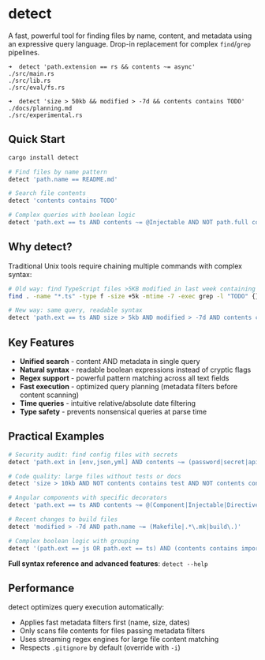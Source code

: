 # detect

A fast, powerful tool for finding files by name, content, and metadata using an expressive query language. Drop-in replacement for complex `find`/`grep` pipelines.

```shell
➜  detect 'path.extension == rs && contents ~= async'
./src/main.rs
./src/lib.rs
./src/eval/fs.rs

➜  detect 'size > 50kb && modified > -7d && contents contains TODO'
./docs/planning.md
./src/experimental.rs
```

## Quick Start

```bash
cargo install detect

# Find files by name pattern
detect 'path.name == README.md'

# Search file contents
detect 'contents contains TODO'

# Complex queries with boolean logic
detect 'path.ext == ts AND contents ~= @Injectable AND NOT path.full contains test'
```

## Why detect?

Traditional Unix tools require chaining multiple commands with complex syntax:

```bash
# Old way: find TypeScript files >5KB modified in last week containing TODO
find . -name "*.ts" -type f -size +5k -mtime -7 -exec grep -l "TODO" {} \;

# New way: same query, readable syntax
detect 'path.ext == ts AND size > 5kb AND modified > -7d AND contents contains TODO'
```

## Key Features

- **Unified search** - content AND metadata in single query
- **Natural syntax** - readable boolean expressions instead of cryptic flags  
- **Regex support** - powerful pattern matching across all text fields
- **Fast execution** - optimized query planning (metadata filters before content scanning)
- **Time queries** - intuitive relative/absolute date filtering
- **Type safety** - prevents nonsensical queries at parse time

## Practical Examples

```bash
# Security audit: find config files with secrets
detect 'path.ext in [env,json,yml] AND contents ~= (password|secret|api_key)'

# Code quality: large files without tests or docs
detect 'size > 10kb AND NOT contents contains test AND NOT contents contains TODO'

# Angular components with specific decorators
detect 'path.ext == ts AND contents ~= @(Component|Injectable|Directive)'

# Recent changes to build files
detect 'modified > -7d AND path.name ~= (Makefile|.*\.mk|build\.)'

# Complex boolean logic with grouping
detect '(path.ext == js OR path.ext == ts) AND (contents contains import OR contents contains require) AND size > 1kb'
```

**Full syntax reference and advanced features**: `detect --help`

## Performance

detect optimizes query execution automatically:
- Applies fast metadata filters first (name, size, dates)
- Only scans file contents for files passing metadata filters
- Uses streaming regex engines for large file content matching
- Respects `.gitignore` by default (override with `-i`)